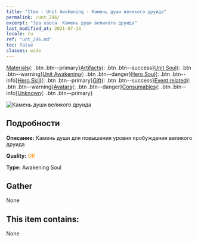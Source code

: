 ```yaml
---
title: "Item - Unit Awakening - Камень души великого друида"
permalink: /unt_296/
excerpt: "Эра хаоса  Камень души великого друида"
last_modified_at: 2021-07-14
locale: ru
ref: "unt_296.md"
toc: false
classes: wide
---
```

 [Materials](/ItemsRU/){: .btn .btn--primary}[Artifacts](/ItemsRU/Artifacts/){: .btn .btn--success}[Unit Soul](/ItemsRU/UnitSoul/){: .btn .btn--warning}[Unit Awakening](/ItemsRU/UnitAwakening/){: .btn .btn--danger}[Hero Soul](/ItemsRU/HeroSoul/){: .btn .btn--info}[Hero Skill](/ItemsRU/HeroSkill/){: .btn .btn--primary}[Gift](/ItemsRU/Gift/){: .btn .btn--success}[Event related](/ItemsRU/Events/){: .btn .btn--warning}[Avatars](/ItemsRU/Avatars/){: .btn .btn--danger}[Consumables](/ItemsRU/Consumables/){: .btn .btn--info}[Unknown](/ItemsRU/Unknown/){: .btn .btn--primary}

 ![Камень души великого друида](/images/u/tia_deluyi.jpg)

## Подробности
 **Описание:** Камень души для повышения уровня пробуждения великого друида

 **Quality:** <span style="color: #FF8C00">OK</span>

 **Type:** Awakening Soul

## Gather

  None

## This item contains:

  None

